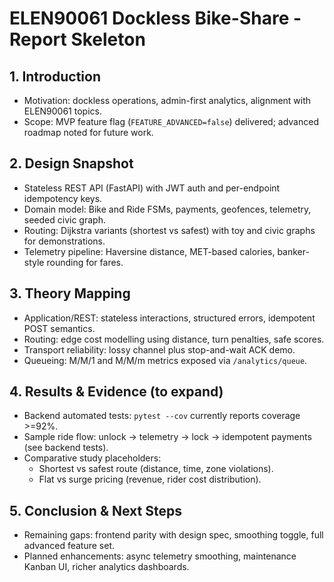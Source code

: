 # ELEN90061 Dockless Bike-Share - Report Skeleton

## 1. Introduction
- Motivation: dockless operations, admin-first analytics, alignment with ELEN90061 topics.
- Scope: MVP feature flag (`FEATURE_ADVANCED=false`) delivered; advanced roadmap noted for future work.

## 2. Design Snapshot
- Stateless REST API (FastAPI) with JWT auth and per-endpoint idempotency keys.
- Domain model: Bike and Ride FSMs, payments, geofences, telemetry, seeded civic graph.
- Routing: Dijkstra variants (shortest vs safest) with toy and civic graphs for demonstrations.
- Telemetry pipeline: Haversine distance, MET-based calories, banker-style rounding for fares.

## 3. Theory Mapping
- Application/REST: stateless interactions, structured errors, idempotent POST semantics.
- Routing: edge cost modelling using distance, turn penalties, safe scores.
- Transport reliability: lossy channel plus stop-and-wait ACK demo.
- Queueing: M/M/1 and M/M/m metrics exposed via `/analytics/queue`.

## 4. Results & Evidence (to expand)
- Backend automated tests: `pytest --cov` currently reports coverage >=92%.
- Sample ride flow: unlock -> telemetry -> lock -> idempotent payments (see backend tests).
- Comparative study placeholders:
  - Shortest vs safest route (distance, time, zone violations).
  - Flat vs surge pricing (revenue, rider cost distribution).

## 5. Conclusion & Next Steps
- Remaining gaps: frontend parity with design spec, smoothing toggle, full advanced feature set.
- Planned enhancements: async telemetry smoothing, maintenance Kanban UI, richer analytics dashboards.
